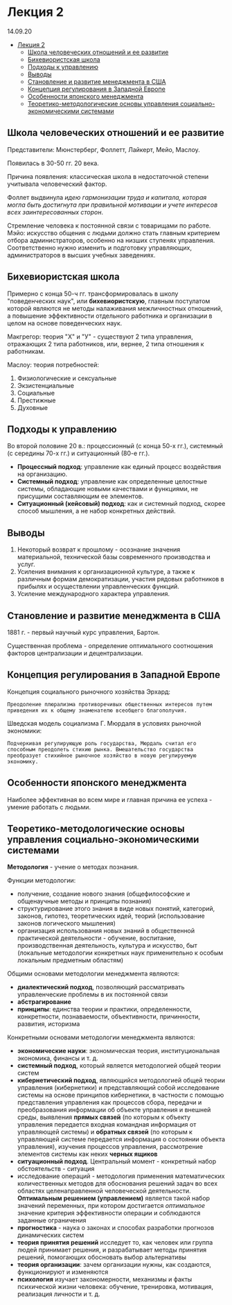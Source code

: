 # Лекция 2

14.09.20

- [Лекция 2](#лекция-2)
  - [Школа человеческих отношений и ее развитие](#школа-человеческих-отношений-и-ее-развитие)
  - [Бихевиористская школа](#бихевиористская-школа)
  - [Подходы к управлению](#подходы-к-управлению)
  - [Выводы](#выводы)
  - [Становление и развитие менеджмента в США](#становление-и-развитие-менеджмента-в-сша)
  - [Концепция регулирования в Западной Европе](#концепция-регулирования-в-западной-европе)
  - [Особенности японского менеджмента](#особенности-японского-менеджмента)
  - [Теоретико-методологические основы управления социально-экономическими системами](#теоретико-методологические-основы-управления-социально-экономическими-системами)

## Школа человеческих отношений и ее развитие

Представители: Мюнстерберг, Фоллетт, Лайкерт, Мейо, Маслоу.

Появилась в 30-50 гг. 20 века.

Причина появления: классическая школа в недостаточной степени учитывала человеческий фактор.

Фоллет выдвинула _идею гармонизации труда и капитала, которая могла быть достигнута при правильной мотивации и учете интересов всех заинтересованных сторон_.

Стремление человека к постоянной связи с товарищами по работе. Мэйо: искусство общения с людьми должно стать главным критерием отбора администраторов, особенно на низших ступенях управления. Соответственно нужно изменить и подготовку управляющих, администраторов в высших учебных заведениях.

## Бихевиористская школа

Примерно с конца 50-ч гг. трансформировалась в школу "поведенческих наук", или __бихевиористскую__, главным постулатом которой являются не методы налаживания межличностных отношений, а повышение эффективности отдельного работника и организации в целом на основе поведенческих наук.

Макгрегор: теория "Х" и "У" - существуют 2 типа управления, отражающих 2 типа работников, или, вернее, 2 типа отношения к работникам.

Маслоу: теория потребностей:

1. Физиологические и сексуальные
2. Экзистенциальные
3. Социальные
4. Престижные
5. Духовные

## Подходы к управлению

Во второй половине 20 в.: процессионный (с конца 50-х гг.), системный (с середины 70-х гг.) и ситуационный (80-е гг.).

- __Процессный подход__: управление как единый процесс воздействия на организацию.
- __Системный подход__: управление как определенные целостные системы, обладающие новыми качествами и функциями, не присущими составляющим ее элементов.
- __Ситуационный (кейсовый) подход__: как и системный подход, скорее способ мышления, а не набор конкретных действий.

## Выводы

1. Некоторый возврат к прошлому - осознание значения материальной, технической базы современного производства и услуг.
2. Усиления внимания к организационной культуре, а также к различным формам демократизации, участия рядовых работников в прибылях и осуществлении управленческих функций.
3. Усиление международного характера управления.

## Становление и развитие менеджмента в США

1881 г. - первый научный курс управления, Бартон.

Существенная проблема - определение оптимального соотношения факторов централизации и децентрализации.

## Концепция регулирования в Западной Европе

Концепция социального рыночного хозяйства Эрхард:

    Преодоление плюрализма противоречивых общественных интересов путем приведения их к общему знаменателю всеобщего благополучия.

Шведская модель социализма Г. Мюрдаля в условиях рыночной экономики:

    Подчеркивая регулирующую роль государства, Мюрдаль считал его способным преодолеть стихию рынка. Вмешательство государства преобразует стихийное рыночное хозяйство в новую регулируемую экономику.

## Особенности японского менеджмента

Наиболее эффективная во всем мире и главная причина ее успеха - умение работать с людьми.

## Теоретико-методологические основы управления социально-экономическими системами

__Методология__ - учение о методах познания.

Функции методологии:

- получение, создание нового знания (общефилософские и общенаучные методы и принципы познания)
- структурирование этого знания в виде новых понятий, категорий, законов, гипотез, теоретических идей, теорий (использование законов логического мышления)
- организация использования новых знаний в общественной практической деятельности - обучение, воспитание, производственная деятельность, культура и искусство, быт (локальные методологии конкретных наук применительно к особым локальным предметным областям)

Общими основами методологии менеджмента являются:

- __диалектический подход__, позволяющий рассматривать управленческие проблемы в их постоянной связи
- __абстрагирование__
- __принципы__: единства теории и практики, определенности, конкретности, познаваемости, объективности, причинности, развития, историзма

Конкретными основами методологии менеджмента являются:

- __экономические науки__: экономическая теория, институциональная экономика, финансы и т. д.
- __системный подход__, который является методологией общей теории систем
- __кибернетический подход__, являющийся методологией общей теории управления (кибернетики) и представляющий собой исследование системы на основе принципов кибернетики, в частности с помощью представления управления как процессов сбора, передачи и преобразования информации об объекте управления и внешней среды, выявления __прямых связей__ (по которым к объекту управления передается входная командная информация от управляющей системы) и __обратных связей__ (по которым к управляющей системе передается информация о состоянии объекта управления), изучения процессов управления, рассмотрение элементов системы как неких __черных ящиков__
- __ситуационный подход__. Центральный момент - конкретный набор обстоятельств - ситуация
- исследование операций - методология применения математических количественных методов для обоснования решений задач во всех областях целенаправленной человеческой деятельности. __Оптимальным решением (управлением)__ является такой набор значений переменных, при котором достигается _оптимальное_ значение критерия эффективности операции и соблюдаются заданные ограничения
- __прогностика__ - наука о законах и способах разработки прогнозов динамических систем
- __теория принятия решений__ исследует то, как человек или группа людей принимает решения, и разрабатывает методы принятия решений, помогающих обосновать выбор альтернативы
- __теория организации__: зачем организации нужны, как создаются, функционируют и изменяются
- __психология__ изучает закономерности, механизмы и факты психической жизни человека: обучение, тренировка, мотивация, реализация личности и т. д.
